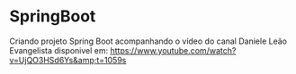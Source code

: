 # SpringBoot
Criando projeto Spring Boot acompanhando o vídeo do canal Daniele Leão Evangelista disponivel em: https://www.youtube.com/watch?v=UjQO3HSd6Ys&amp;t=1059s
